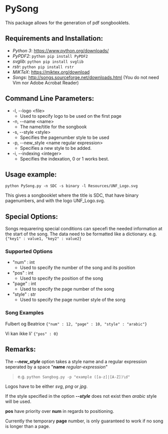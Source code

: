 # PySong
This package allows for the generation of pdf songbooklets.

## Requirements and Installation:
* *Python 3*: https://www.python.org/downloads/
* *PyPDF2*: `python pip install PyPDF2`
* *svglib*: `python pip install svglib`
* *rstr*:   `python pip install rstr`
* *MiKTeX*:  https://miktex.org/download
* *Songs*:   http://songs.sourceforge.net/downloads.html (You do not need Vim nor Adobe Acrobat Reader)

## Command Line Parameters:
- -l, --logo \<file>
  - Used to specify logo to be used on the first page
- -n, --name \<name>
  - The name/title for the songbook
- -s, --style \<style>
  - Specifies the pagenumber style to be used
- -p, --new_style \<name regular expression>
  - Specifies a new style to be added.
- -i, --indexing \<integer>
  - Specifies the indexation, 0 or 1 works best.

## Usage example:
`python PySong.py -n SDC -s binary -l Resources/UNF_Logo.svg`

This gives a songbooklet where the title is SDC, that have binary pagenumbers, and with the logo UNF_Logo.svg.

## Special Options:
Songs requarering special conditions can specefi the needed information at the start of the song.
The data need to be formatted like a dictionary. e.g. `{"key1" : value1, "key2" : value2}`

### Supported Options
- "num" : int
  - Used to specify the number of the song and its position
- "pos" : int
  - Used to specify the position of the song
- "page" : int
  - Used to specify the page number of the song
- "style" : str
  - Used to specify the page number style of the song

### Song Examples
Fulbert og Beatrice `{"num" : 12, "page" : 10, "style" : "arabic"}`

Vi kan ikke li' `{"pos" : 0}`

## Remarks:
The _**--new_style**_ option takes a style name and a regular expression seperated by a space "**name** *regular-expression*"
> e.g. `python Sangbog.py -p "example ([a-z]|[A-Z])\d"`

Logos have to be either *svg*, *png* or *jpg*.

If the style specified in the option _**--style**_ does not exist then *arabic* style will be used.

**pos** have priority over **num** in regards to positioning.

Currently the temporary **page** number, is only guaranteed to work if no song is longer than a page.
